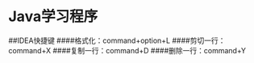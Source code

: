# Java学习程序
##IDEA快捷键
####格式化：command+option+L
####剪切一行：command+X
####复制一行：command+D
####删除一行：command+Y